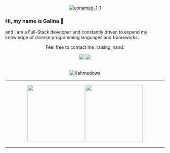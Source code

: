 <p align="center">
 <a href="https://ibb.co/khZzw5T"><img src="https://i.ibb.co/khZzw5T/unnamed-1-1.jpg" alt="unnamed-1-1" border="0"></a>
</p>

### Hi, my name is Galina 👋

and I am a Full-Stack developer and constantly driven to expand my knowledge of diverse programming languages and frameworks. 

<p align="center">Feel free to contact me :raising_hand:</p>

<div align="center">
  <a href ="mailto:k.ahmedowa94@gmail.com"><img src="https://img.shields.io/badge/-Gmail-%23333?style=for-the-badge&logo=gmail&logoColor=white" target="_blank"></a>
  <a href="https://www.linkedin.com/in/kesban-ahmedova-475305259/" target="_blank"><img src="https://img.shields.io/badge/-LinkedIn-%230077B5?style=for-the-badge&logo=linkedin&logoColor=white" target="_blank"></a> 
</div>  
<br>

<p align="center"> <img src="https://komarev.com/ghpvc/?username=Kahmedowa&label=Profile%20views&color=0e75b6&style=for-the-badge" alt="Kahmedowa" /> </p>

<hr>
<div align="center">
  <a href="https://github.com/Kahmedowa">
  <img height="180em" src="https://github-readme-stats.vercel.app/api?username=Kahmedowa&show_icons=true&theme=tokyonight&include_all_commits=true&count_private=true"></a>
 <img height="180em" src="https://github-readme-stats.vercel.app/api/top-langs/?username=Kahmedowa&layout=compact&langs_count=7&theme=tokyonight">
</div>
<hr>

<!--
**Kahmedowa/Kahmedowa** is a ✨ _special_ ✨ repository because its `README.md` (this file) appears on your GitHub profile.

Here are some ideas to get you started:
- 🔭 I’m currently working on ...
- 🌱 I’m currently learning ...
- 👯 I’m looking to collaborate on ...
- 🤔 I’m looking for help with ...
- 💬 Ask me about ...
- 📫 How to reach me: ...
- 😄 Pronouns: ...
- ⚡ Fun fact: ...
-->
